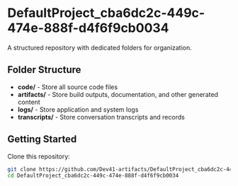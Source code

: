 # DefaultProject_cba6dc2c-449c-474e-888f-d4f6f9cb0034
A structured repository with dedicated folders for organization.

## Folder Structure

- **code/** - Store all source code files
- **artifacts/** - Store build outputs, documentation, and other generated content
- **logs/** - Store application and system logs
- **transcripts/** - Store conversation transcripts and records

## Getting Started

Clone this repository:
```bash
git clone https://github.com/Dev41-artifacts/DefaultProject_cba6dc2c-449c-474e-888f-d4f6f9cb0034
cd DefaultProject_cba6dc2c-449c-474e-888f-d4f6f9cb0034
```
